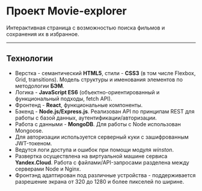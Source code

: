 # Проект Movie-explorer

Интерактивная страница с возможностью поиска фильмов и сохранения их в избранное.

---
## Технологии

* Верстка - семантический **HTML5**, стили - **CSS3** (в том числе Flexbox, Grid, transitions). Модель структуры и именования элементов по методологии **БЭМ**.
* Логика - **JavaScript ES6** (объектно-ориентированный и функциональный подходы, fetch API).
* Фронтенд - **React**, функциональные компоненты.
* Бэкенд - **Node.js/Express.js**. Реализован API по принципам REST для работы с базой данных, аутентификации/авторизации.
* Работа с данными - **MongoDB**. Для работы с Node использован Mongoose.
* Для авторизации используется серверный куки с зашифрованным JWT-токеном.
* Ведутся логи доступа и ошибок при помощи модуля *winston*.
* Развертка осуществлена на виртуальной машине сервиса **Yandex.Cloud**. Работа с файлами/API-запросами разделена между серверами Node и Nginx.
* Фронтэнд адаптирован под различные устройства - поддерживается разрешение экрана от 320 до 1280 и более пикселей по ширине.
